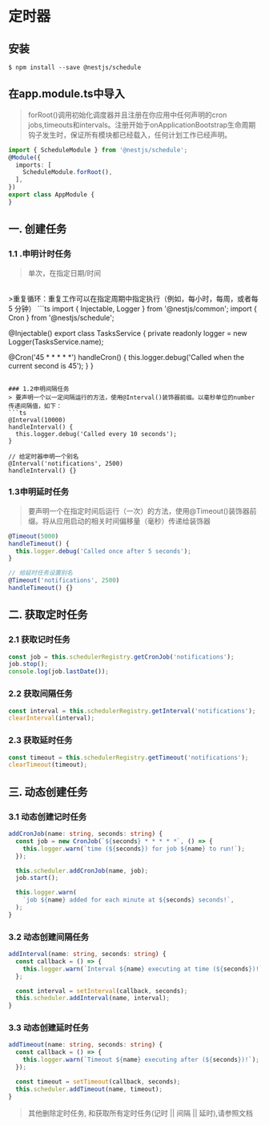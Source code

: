 # 定时器

## 安装
```npm
$ npm install --save @nestjs/schedule
```

## 在app.module.ts中导入
> forRoot()调用初始化调度器并且注册在你应用中任何声明的cron jobs,timeouts和intervals。注册开始于onApplicationBootstrap生命周期钩子发生时，保证所有模块都已经载入，任何计划工作已经声明。
```ts
import { ScheduleModule } from '@nestjs/schedule';
@Module({
  imports: [
    ScheduleModule.forRoot(),
  ],
})
export class AppModule {
}

```

## 一. 创建任务

### 1.1 .申明计时任务
> 单次，在指定日期/时间
<br/>
>重复循环：重复工作可以在指定周期中指定执行（例如，每小时，每周，或者每 5 分钟）
```ts
import { Injectable, Logger } from '@nestjs/common';
import { Cron } from '@nestjs/schedule';

@Injectable()
export class TasksService {
  private readonly logger = new Logger(TasksService.name);

  @Cron('45 * * * * *')
  handleCron() {
    this.logger.debug('Called when the current second is 45');
  }
}
```

### 1.2申明间隔任务
> 要声明一个以一定间隔运行的方法，使用@Interval()装饰器前缀。以毫秒单位的number传递间隔值，如下：
```ts
@Interval(10000)
handleInterval() {
  this.logger.debug('Called every 10 seconds');
}

// 给定时器申明一个别名
@Interval('notifications', 2500)
handleInterval() {}
```

### 1.3申明延时任务
> 要声明一个在指定时间后运行（一次）的方法，使用@Timeout()装饰器前缀。将从应用启动的相关时间偏移量（毫秒）传递给装饰器
```ts
@Timeout(5000)
handleTimeout() {
  this.logger.debug('Called once after 5 seconds');
}

// 给延时任务设置别名
@Timeout('notifications', 2500)
handleTimeout() {}
```

## 二. 获取定时任务

### 2.1 获取记时任务
```ts
const job = this.schedulerRegistry.getCronJob('notifications');
job.stop();
console.log(job.lastDate());
```

### 2.2 获取间隔任务
```ts
const interval = this.schedulerRegistry.getInterval('notifications');
clearInterval(interval);
```

### 2.3 获取延时任务
```ts
const timeout = this.schedulerRegistry.getTimeout('notifications');
clearTimeout(timeout);
```

## 三. 动态创建任务
### 3.1 动态创建记时任务
```ts
addCronJob(name: string, seconds: string) {
  const job = new CronJob(`${seconds} * * * * *`, () => {
    this.logger.warn(`time (${seconds}) for job ${name} to run!`);
  });

  this.scheduler.addCronJob(name, job);
  job.start();

  this.logger.warn(
    `job ${name} added for each minute at ${seconds} seconds!`,
  );
}
```

### 3.2 动态创建间隔任务
```ts
addInterval(name: string, seconds: string) {
  const callback = () => {
    this.logger.warn(`Interval ${name} executing at time (${seconds})!`);
  };

  const interval = setInterval(callback, seconds);
  this.scheduler.addInterval(name, interval);
}
```

### 3.3 动态创建延时任务
```ts
addTimeout(name: string, seconds: string) {
  const callback = () => {
    this.logger.warn(`Timeout ${name} executing after (${seconds})!`);
  });

  const timeout = setTimeout(callback, seconds);
  this.scheduler.addTimeout(name, timeout);
}
```


> 其他删除定时任务, 和获取所有定时任务(记时 || 间隔 || 延时),请参照文档